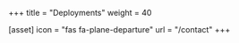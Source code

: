 +++
title = "Deployments"
weight = 40

[asset]
    icon = "fas fa-plane-departure"
    url = "/contact"
+++
